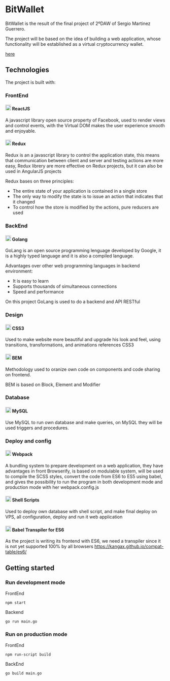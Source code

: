 # BitWallet

BitWallet is the result of the final project of 2ºDAW of Sergio Martinez Guerrero.

The project will be based on the idea of ​​building a web application, whose functionality will be established as a virtual cryptocurrency wallet.

 [here](#Technologies)

## Technologies

The project is built with:

### FrontEnd
#### <img src="https://cdn.svgporn.com/logos/react.svg" width="18"></img> ReactJS
A javascript library open source property of Facebook, used to render views and control events, with the Virtual DOM makes the user experience smooth and enjoyable.
#### <img src="https://cdn.svgporn.com/logos/redux.svg" width="18"></img> Redux
Redux is an a javascript library to control the application state, this means that communication between client and server and testing actions are more easy, Redux librery are more effective on Redux projects, but it can also be used in AngularJS projects

Redux bases on three principles:

- The entire state of your application is contained in a single store
- The only way to modify the state is to issue an action that indicates that it changed
- To control how the store is modified by the actions, pure reducers are used
### BackEnd
#### <img src="https://cdn.svgporn.com/logos/gopher.svg" width="18"></img> Golang
GoLang is an open source programming lenguage developed by Google, it is a highly typed language and it is also a compiled language.

Advantages over other web programming languages in backend environment:
- It is easy to learn
- Supports thousands of simultaneous connections
- Speed and performance

On this project GoLang is used to do a backend and API RESTful

### Design
#### <img src="https://cdn.svgporn.com/logos/css-3.svg" width="18"></img> CSS3
Used to make website more beautiful and upgrade his look and feel, using transitions, transformations, and animations references CSS3
#### <img src="https://cdn.svgporn.com/logos/bem.svg" width="18"></img> BEM
Methodology used to oranize own code on components and code sharing on frontend.

BEM is based on Block, Element and Modifier
### Database
#### <img src="https://cdn.svgporn.com/logos/mysql.svg" width="18"></img> MySQL
Use MySQL to run own database and make queries, on MySQL they will be used triggers and procedures.

### Deploy and config
#### <img src="https://cdn.svgporn.com/logos/webpack.svg" width="18"></img> Webpack
A bundling system to prepare development on a web application, they have advantages in front Browserify, is based on modulable system, 
will be used to compile the SCSS styles, convert the code from ES6 to ES5 using babel, and gives the possibility to run the program in both development mode and production mode with her webpack.config.js
#### <img src="https://cdn.svgporn.com/logos/bash.svg" width="18"></img> Shell Scripts
Used to deploy own database with shell script, and make final deploy on VPS, all configuration, deploy and run it web application
#### <img src="https://cdn.svgporn.com/logos/babel.svg" width="18"></img> Babel Transpiler for ES6 
As the project is writing its frontend with ES6, we need a transpiler since it is not yet supported 100% by all browsers
https://kangax.github.io/compat-table/es6/

## Getting started
### Run development mode
FrontEnd
```
npm start
```
Backend
```
go run main.go
```
### Run on production mode
FrontEnd
```
npm run-script build
```
BackEnd
```
go build main.go
```
